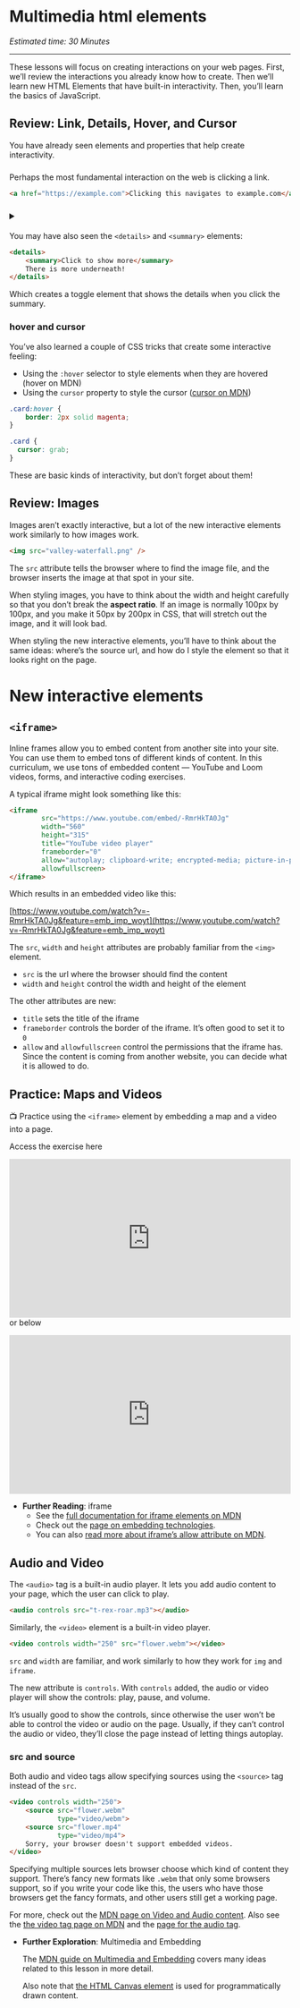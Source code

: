 # Multimedia html elements

*Estimated time: 30 Minutes*

---

These lessons will focus on creating interactions on your web pages. First, we’ll review the interactions you already know how to create. Then we’ll learn new HTML Elements that have built-in interactivity. Then, you’ll learn the basics of JavaScript.

## Review: Link, Details, Hover, and Cursor

You have already seen elements and properties that help create interactivity.

### <a>

Perhaps the most fundamental interaction on the web is clicking a link.

```html
<a href="https://example.com">Clicking this navigates to example.com</a>
```

### <details> and <summary>

You may have also seen the `<details>` and `<summary>` elements:

```html
<details>
	<summary>Click to show more</summary>
	There is more underneath!
</details>
```

Which creates a toggle element that shows the details when you click the summary.

### hover and cursor

You’ve also learned a couple of CSS tricks that create some interactive feeling:

- Using the `:hover` selector to style elements when they are hovered (hover on MDN)
- Using the `cursor` property to style the cursor ([cursor on MDN](https://developer.mozilla.org/en-US/docs/Web/CSS/cursor))

```css
.card:hover {
	border: 2px solid magenta;
}

.card {
  cursor: grab;
}
```

These are basic kinds of interactivity, but don’t forget about them!

## Review: Images

Images aren’t exactly interactive, but a lot of the new interactive elements work similarly to how images work.

```html
<img src="valley-waterfall.png" />
```

The `src` attribute tells the browser where to find the image file, and the browser inserts the image at that spot in your site.

When styling images, you have to think about the width and height carefully so that you don’t break the **aspect ratio**. If an image is normally 100px by 100px, and you make it 50px by 200px in CSS, that will stretch out the image, and it will look bad.

When styling the new interactive elements, you’ll have to think about the same ideas: where’s the source url, and how do I style the element so that it looks right on the page.

# New interactive elements

## `<iframe>`

Inline frames allow you to embed content from another site into your site. You can use them to embed tons of different kinds of content. In this curriculum, we use tons of embedded content — YouTube and Loom videos, forms, and interactive coding exercises.

A typical iframe might look something like this:

```html
<iframe 
		src="https://www.youtube.com/embed/-RmrHkTA0Jg"
		width="560"
		height="315"
		title="YouTube video player"
		frameborder="0"
		allow="autoplay; clipboard-write; encrypted-media; picture-in-picture"
		allowfullscreen>
</iframe>
```

Which results in an embedded video like this:

[https://www.youtube.com/watch?v=-RmrHkTA0Jg&feature=emb_imp_woyt](https://www.youtube.com/watch?v=-RmrHkTA0Jg&feature=emb_imp_woyt)

The `src`, `width` and `height` attributes are probably familiar from the `<img>` element. 

- `src` is the url where the browser should find the content
- `width` and `height` control the width and height of the element

The other attributes are new:

- `title` sets the title of the iframe
- `frameborder` controls the border of the iframe. It’s often good to set it to `0`
- `allow` and `allowfullscreen` control the permissions that the iframe has. Since the content is coming from another website, you can decide what it is allowed to do.

## Practice: Maps and Videos

<aside>


📺 Practice using the `<iframe>` element by embedding a map and a video into a page.

Access the exercise here <div style="position: relative; padding-bottom: 56.25%; height: 0;"><iframe src="https://replit.com/team/tk5-web/Add-Embedded-Videos-and-Maps" frameborder="0" webkitallowfullscreen mozallowfullscreen allowfullscreen style="position: absolute; top: 0; left: 0; width: 100%; height: 100%;"></iframe></div> or below

</aside>

<div style="position: relative; padding-bottom: 56.25%; height: 0;"><iframe src="https://replit.com/team/tk5-web/Add-Embedded-Videos-and-Maps" frameborder="0" webkitallowfullscreen mozallowfullscreen allowfullscreen style="position: absolute; top: 0; left: 0; width: 100%; height: 100%;"></iframe></div>

- **Further Reading**: iframe
    - See the [full documentation for iframe elements on MDN](https://developer.mozilla.org/en-US/docs/Web/HTML/Element/iframe)
    - Check out the [page on embedding technologies](https://developer.mozilla.org/en-US/docs/Learn/HTML/Multimedia_and_embedding/Other_embedding_technologies).
    - You can also [read more about iframe’s allow attribute on MDN](https://developer.mozilla.org/en-US/docs/Web/HTTP/Feature_Policy/Using_Feature_Policy#the_iframe_allow_attribute).

## Audio and Video

The `<audio>` tag is a built-in audio player. It lets you add audio content to your page, which the user can click to play.

```html
<audio controls src="t-rex-roar.mp3"></audio>
```

Similarly, the `<video>` element is a built-in video player.

```html
<video controls width="250" src="flower.webm"></video>
```

`src` and `width` are familiar, and work similarly to how they work for `img` and `iframe`.

The new attribute is `controls`. With `controls` added, the audio or video player will show the controls: play, pause, and volume. 

It’s usually good to show the controls, since otherwise the user won’t be able to control the video or audio on the page. Usually, if they can’t control the audio or video, they’ll close the page instead of letting things autoplay.

### src and source

Both audio and video tags allow specifying sources using the `<source>` tag instead of the `src`.

```html
<video controls width="250">
    <source src="flower.webm"
            type="video/webm">
    <source src="flower.mp4"
            type="video/mp4">
    Sorry, your browser doesn't support embedded videos.
</video>
```

Specifying multiple sources lets browser choose which kind of content they support. There’s fancy new formats like `.webm` that only some browsers support, so if you write your code like this, the users who have those browsers get the fancy formats, and other users still get a working page.

For more, check out the [MDN page on Video and Audio content](https://developer.mozilla.org/en-US/docs/Learn/HTML/Multimedia_and_embedding/Video_and_audio_content). Also see the [the video tag page on MDN](https://developer.mozilla.org/en-US/docs/Web/HTML/Element/video) and the [page for the audio tag](https://developer.mozilla.org/en-US/docs/Web/HTML/Element/audio).

- **Further Exploration**: Multimedia and Embedding
    
    The [MDN guide on Multimedia and Embedding](https://developer.mozilla.org/en-US/docs/Learn/HTML/Multimedia_and_embedding) covers many ideas related to this lesson in more detail. 
    
    Also note that [the HTML Canvas element](https://developer.mozilla.org/en-US/docs/Web/API/Canvas_API) is used for programmatically drawn content.
